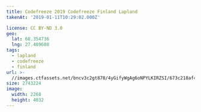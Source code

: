```yaml
---
title: Codefreeze 2019 Codefreeze Finland Lapland
takenAt: '2019-01-11T10:29:02.000Z'

license: CC BY-ND 3.0
geo:
  lat: 68.354736
  lng: 27.489608
tags:
  - lapland
  - codefreeze
  - finland
url: >-
  //images.ctfassets.net/bncv3c2gt878/4yGifyWgAg6oNPYLKIRZSI/673c218af4318cae30b566ee2a15c484/codefreeze-2019-codefreeze-finland-lapland_32863156168_o
size: 2743224
image:
  width: 2268
  height: 4032
---
```

